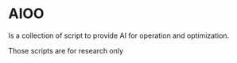 # AIOO
Is a collection of script to provide AI for operation and optimization.

Those scripts are for research only
